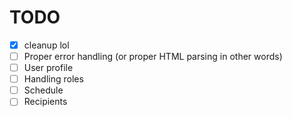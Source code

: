 # TODO

- [x] cleanup lol
- [ ] Proper error handling (or proper HTML parsing in other words)
- [ ] User profile
- [ ] Handling roles
- [ ] Schedule
- [ ] Recipients
